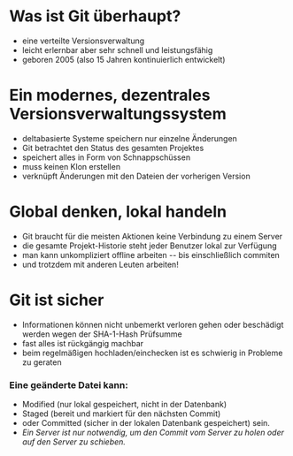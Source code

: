 # Was ist Git überhaupt?

- eine verteilte Versionsverwaltung
- leicht erlernbar aber sehr schnell und leistungsfähig
- geboren 2005 (also 15 Jahren kontinuierlich entwickelt)


# Ein modernes, dezentrales Versionsverwaltungssystem

- deltabasierte Systeme speichern nur einzelne Änderungen
- Git betrachtet den Status des gesamten Projektes
- speichert alles in Form von Schnappschüssen
- muss keinen Klon erstellen
- verknüpft Änderungen mit den Dateien der vorherigen Version


# Global denken, lokal handeln

- Git braucht für die meisten Aktionen keine Verbindung zu einem Server
- die gesamte Projekt-Historie steht jeder Benutzer lokal zur Verfügung
- man kann unkompliziert offline arbeiten -- bis einschließlich commiten
- und trotzdem mit anderen Leuten arbeiten!


# Git ist sicher

- Informationen können nicht unbemerkt verloren gehen oder beschädigt werden wegen der SHA-1-Hash Prüfsumme
- fast alles ist rückgängig machbar
- beim regelmäßigen hochladen/einchecken ist es schwierig in Probleme zu geraten


### Eine geänderte Datei kann:
- Modified (nur lokal gespeichert, nicht in der Datenbank)
- Staged (bereit und markiert für den nächsten Commit)
- oder Committed (sicher in der lokalen Datenbank gespeichert) sein.
- *Ein Server ist nur notwendig, um den Commit vom Server zu holen oder auf den Server zu schieben.*

